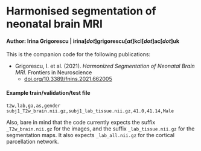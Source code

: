 # Harmonised segmentation of neonatal brain MRI

#### Author: Irina Grigorescu   |   irina[_dot_]grigorescu[_at_]kcl[_dot_]ac[_dot_]uk

This is the companion code for the following publications:

- Grigorescu, I. et al. (2021). _Harmonized Segmentation of Neonatal Brain MRI_. Frontiers in Neuroscience
	- [doi.org/10.3389/fnins.2021.662005](https://doi.org/10.3389/fnins.2021.662005)

#### Example train/validation/test file
```
t2w,lab,ga,as,gender
subj1_T2w_brain.nii.gz,subj1_lab_tissue.nii.gz,41.0,41.14,Male
```

Also, bare in mind that the code currently expects the suffix ```_T2w_brain.nii.gz``` for the images, and the suffix ```_lab_tissue.nii.gz``` for the segmentation maps.
It also expects ```_lab_all.nii.gz``` for the cortical parcellation network.

